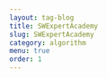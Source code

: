 ```yaml
---
layout: tag-blog
title: SWExpertAcademy
slug: SWExpertAcademy
category: algorithm
menu: true
order: 1
---
```

